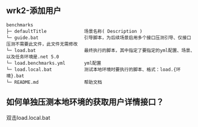 ## wrk2-添加用户

``` 目录结构
benchmarks
├─ defaultTitle              场景名称( Description )
└─ guide.bat                 引导脚本，为后续场景启用多个接口压测引导、仅接口压测不需要此文件，此文件无需修改
└─ load.bat                  最终执行的脚本，其中指定了要指定的yml配置、场景、以及任务环境是.net 5.0
└─ load.benchmarks.yml       yml配置
└─ load.local.bat            测试本地环境时要执行的脚本、格式：load.{环境}.bat
└─ README.md                 帮助文档
```


## 如何单独压测本地环境的获取用户详情接口？

双击load.local.bat